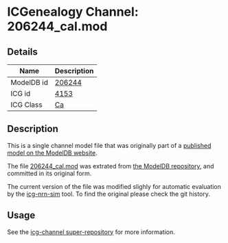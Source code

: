 # ICGenealogy Channel: 206244\_cal.mod

## Details

Name | Description
---- | -----------
ModelDB id | [206244](http://senselab.med.yale.edu/ModelDB/ShowModel.cshtml?model=206244)
ICG id | [4153](http://icg.neurotheory.ox.ac.uk/channels/3/4153)
ICG Class | [Ca](http://icg.neurotheory.ox.ac.uk/channels/3)

## Description

This is a single channel model file that was originally part of a [published model on the ModelDB website](http://senselab.med.yale.edu/mModelDB/ShowModel.cshtml?model=206244).


The file [206244\_cal.mod](206244_cal.mod) was extrated from [the ModelDB repository](http://senselab.med.yale.edu/ModelDB/ShowModel.cshtml?model=206244), and committed in its original form.

The current version of the file was modified slighly for automatic evaluation by the [icg-nrn-sim](https://github.com/icgenealogy/icg-nrn-sim) tool. To find the original please check the git history.


## Usage

See the [icg-channel super-repository](https://github.com/icgenealogy/icg-channels) for more information.